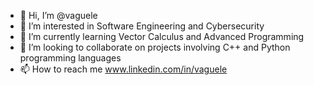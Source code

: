 - 👋 Hi, I’m @vaguele
- 👀 I’m interested in Software Engineering and Cybersecurity
- 🌱 I’m currently learning Vector Calculus and Advanced Programming
- 💞️ I’m looking to collaborate on projects involving C++ and Python programming languages
- 📫 How to reach me www.linkedin.com/in/vaguele 

<!---
vaguele/vaguele is a ✨ special ✨ repository because its `README.md` (this file) appears on your GitHub profile.
You can click the Preview link to take a look at your changes.
--->
